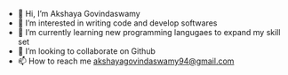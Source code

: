 - 👋 Hi, I’m Akshaya Govindaswamy
- 👀 I’m interested in writing code and develop softwares
- 🌱 I’m currently learning new programming langugaes to expand my skill set 
- 💞️ I’m looking to collaborate on Github
- 📫 How to reach me akshayagovindaswamy94@gmail.com

<!---
akshayagovindaswamy/akshayagovindaswamy is a ✨ special ✨ repository because its `README.md` (this file) appears on your GitHub profile.
You can click the Preview link to take a look at your changes.
--->
